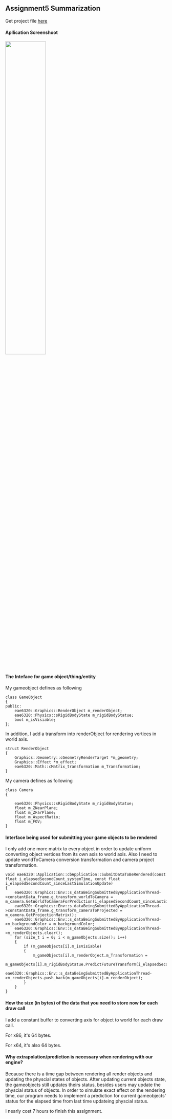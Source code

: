 ## Assignment5 Summarization

Get project file [here](http://www.plutoshe.com/assets/download/Assignment5_MyGame_.zip)

#### Apllication Screenshoot

<img src="http://www.plutoshe.com/assets/content/blogs/assignments/eng2_assignment05_screenshoot.gif" width="50%" height="50%" style="margin:auto"/>

#### The Inteface for game object/thing/entity 
My gameobject defines as following

```
class GameObject
{
public:
	eae6320::Graphics::RenderObject m_renderObject;
	eae6320::Physics::sRigidBodyState m_rigidBodyStatue;
	bool m_isVisiable;
};
```
In addition, I add a transform into renderObject for rendering vertices in world axis.
```
struct RenderObject
{
	Graphics::Geometry::cGeometryRenderTarget *m_geometry;
	Graphics::Effect *m_effect;
	eae6320::Math::cMatrix_transformation m_Transformation;
}
```
My camera defines as following
```
class Camera
{

	eae6320::Physics::sRigidBodyState m_rigidBodyStatue;
	float m_ZNearPlane;
	float m_ZFarPlane;
	float m_AspectRatio;
	float m_FOV;
}
```
#### Interface being used for submitting your game objects to be rendered

I only add one more matrix to every object in order to update uniform converting object vertices from its own axis to world axis.
Also I need to update worldToCamera conversion transformation and camera project transformation.
```
void eae6320::Application::cbApplication::SubmitDataToBeRendered(const float i_elapsedSecondCount_systemTime, const float i_elapsedSecondCount_sinceLastSimulationUpdate)
{
	eae6320::Graphics::Env::s_dataBeingSubmittedByApplicationThread->constantData_frame.g_transform_worldToCamera = m_camera.GetWorldToCameraForPrediction(i_elapsedSecondCount_sinceLastSimulationUpdate);
	eae6320::Graphics::Env::s_dataBeingSubmittedByApplicationThread->constantData_frame.g_transform_cameraToProjected = m_camera.GetProjectionMatrix();
	eae6320::Graphics::Env::s_dataBeingSubmittedByApplicationThread->m_backgroundColor = m_backgroundColor;
	eae6320::Graphics::Env::s_dataBeingSubmittedByApplicationThread->m_renderObjects.clear();
	for (size_t i = 0; i < m_gameObjects.size(); i++)
	{
		if (m_gameObjects[i].m_isVisiable)
		{
			m_gameObjects[i].m_renderObject.m_Transformation =
				m_gameObjects[i].m_rigidBodyStatue.PredictFutureTransform(i_elapsedSecondCount_sinceLastSimulationUpdate);
			eae6320::Graphics::Env::s_dataBeingSubmittedByApplicationThread->m_renderObjects.push_back(m_gameObjects[i].m_renderObject);
		}
	}
}
```

#### How the size (in bytes) of the data that you need to store now for each draw call 

I add a constant buffer to converting axis for object to world for each draw call.

For x86, it's 64 bytes.

For x64, it's also 64 bytes.

#### Why extrapolation/prediction is necessary when rendering with our engine?

Because there is a time gap between rendering all render objects and updating the physcial states of objects. After updating current objects state, the gameobjects still updates theirs status, besides users may update the physcial status of objects. In order to simulate exact effect on the rendering time, our program needs to implement a prediction for current gameobjects' status for the elapsed time from last time updateing physcial status.

I nearly cost 7 hours to finish this assignment.